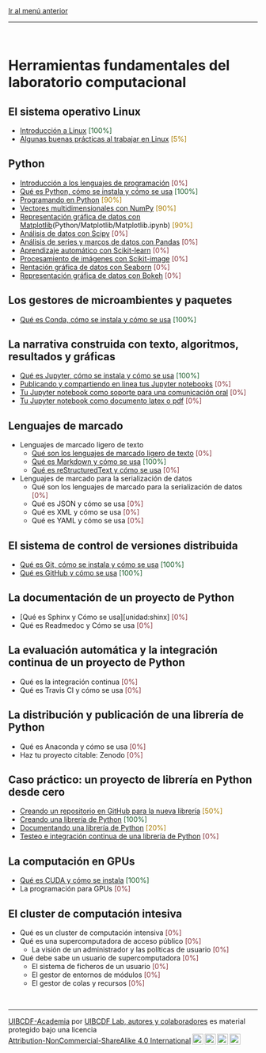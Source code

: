 <div style='text-align: left;'> <a href="../README.md#Herramientas-fundamentales-del-laboratorio-computacional">Ir al menú anterior</a> </div>

-----

<br />

# Herramientas fundamentales del laboratorio computacional

## El sistema operativo Linux

- [Introducción a Linux](Linux/Linux/Linux.md) <span style="color:#185927">[100%]</span>
- [Algunas buenas prácticas al trabajar en Linux](Linux/Buenas_practicas/Buenas_practicas.md) <span style="color:#aa7d00">[5%]</span>

## Python

- [Introducción a los lenguajes de programación](Python/Lenguajes/Lenguajes.md) <span style="color:#823138">[0%]</span>
- [Qué es Python, cómo se instala y cómo se usa](Python/Python/Python.md) <span style="color:#185927">[100%]</span>
- [Programando en Python](Python/Programando/Programando.ipynb) <span style="color:#aa7d00">[90%]</span>
- [Vectores multidimensionales con NumPy](Python//NumPy/NumPy.ipynb) <span style="color:#aa7d00">[90%]</span>
- [Representación gráfica de datos con Matplotlib][unidad:python_matplotlib](Python/Matplotlib/Matplotlib.ipynb) <span style="color:#aa7d00">[90%]</span>
- [Análisis de datos con Scipy][unidad:python_scipy] <span style="color:#823138">[0%]</span>
- [Análisis de series y marcos de datos con Pandas][unidad:python_pandas] <span style="color:#823138">[0%]</span>
- [Aprendizaje automático con Scikit-learn][unidad:python_scikit_learn] <span style="color:#823138">[0%]</span>
- [Procesamiento de imágenes con Scikit-image][unidad:python_scikit_image] <span style="color:#823138">[0%]</span>
- [Rentación gráfica de datos con Seaborn][unidad:python_seaborn] <span style="color:#823138">[0%]</span>
- [Representación gráfica de datos con Bokeh][unidad:python_bokeh] <span style="color:#823138">[0%]</span>

## Los gestores de microambientes y paquetes

- [Qué es Conda, cómo se instala y cómo se usa][unidad:conda_conda] <span style="color:#185927">[100%]</span>

## La narrativa construida con texto, algoritmos, resultados y gráficas

- [Qué es Jupyter, cómo se instala y cómo se usa][unidad:jupyter_jupyter] <span style="color:#185927">[100%]</span>
- [Publicando y compartiendo en linea tus Jupyter notebooks][unidad:jupyter_servidores] <span style="color:#823138">[0%]</span>
- [Tu Jupyter notebook como soporte para una comunicación oral][unidad:jupyter_a_slides] <span style="color:#823138">[0%]</span>
- [Tu Jupyter notebook como documento latex o pdf][unidad:jupyter_a_documento] <span style="color:#823138">[0%]</span>

## Lenguajes de marcado

- Lenguajes de marcado ligero de texto
   - [Qué son los lenguajes de marcado ligero de texto][unidad:marcado_texto_que_es] <span style="color:#823138">[0%]</span>
   - [Qué es Markdown y cómo se usa][unidad:marcado_texto_markdown] <span style="color:#185927">[100%]</span>
   - [Qué es reStructuredText y cómo se usa][unidad:marcado_texto_restructuredtext] <span style="color:#823138">[0%]</span>
- Lenguajes de marcado para la serialización de datos
   - Qué son los lenguajes de marcado para la serialización de datos <span style="color:#823138">[0%]</span>
   - Qué es JSON y cómo se usa <span style="color:#823138">[0%]</span>
   - Qué es XML y cómo se usa <span style="color:#823138">[0%]</span>
   - Qué es YAML y cómo se usa <span style="color:#823138">[0%]</span>

## El sistema de control de versiones distribuida

- [Qué es Git, cómo se instala y cómo se usa][unidad:git] <span style="color:#185927">[100%]</span>
- [Qué es GitHub y cómo se usa][unidad:github] <span style="color:#185927">[100%]</span>

## La documentación de un proyecto de Python

- [Qué es Sphinx y Cómo se usa][unidad:shinx] <span style="color:#823138">[0%]</span>
- Qué es Readmedoc y Cómo se usa <span style="color:#823138">[0%]</span>

## La evaluación automática y la integración continua de un proyecto de Python

- Qué es la integración continua <span style="color:#823138">[0%]</span>
- Qué es Travis CI y cómo se usa <span style="color:#823138">[0%]</span>

## La distribución y publicación de una librería de Python

- Qué es Anaconda y cómo se usa <span style="color:#823138">[0%]</span>
- Haz tu proyecto citable: Zenodo <span style="color:#823138">[0%]</span>

## Caso práctico: un proyecto de librería en Python desde cero

- [Creando un repositorio en GitHub para la nueva librería][unidad:libreria_repositorio] <span style="color:#aa7d00">[50%]</span>
- [Creando una librería de Python][unidad:libreria_implementando] <span style="color:#185927">[100%]</span>
- [Documentando una librería de Python][unidad:libreria_documentando] <span style="color:#aa7d00">[20%]</span>
- [Testeo e integración continua de una librería de Python][unidad:libreria_testeo] <span style="color:#823138">[0%]</span>

## La computación en GPUs

- [Qué es CUDA y cómo se instala][unidad:cuda] <span style="color:#185927">[100%]</span>
- La programación para GPUs <span style="color:#823138">[0%]</span>

## El cluster de computación intesiva

- Qué es un cluster de computación intensiva <span style="color:#823138">[0%]</span>
- Qué es una supercomputadora de acceso público <span style="color:#823138">[0%]</span>
   - La visión de un administrador y las políticas de usuario <span style="color:#823138">[0%]</span>
- Qué debe sabe un usuario de supercomputadora <span style="color:#823138">[0%]</span>
   - El sistema de ficheros de un usuario <span style="color:#823138">[0%]</span>
   - El gestor de entornos de módulos <span style="color:#823138">[0%]</span>
   - El gestor de colas y recursos <span style="color:#823138">[0%]</span>

<br />

-------
<p xmlns:cc="http://creativecommons.org/ns#" xmlns:dct="http://purl.org/dc/terms/"><a property="dct:title" rel="cc:attributionURL" href="https://github.com/uibcdf/Academia">UIBCDF-Academia</a> por <a rel="cc:attributionURL dct:creator" property="cc:attributionName" href="https://github.com/uibcdf/Academia/graphs/contributors">UIBCDF Lab, autores y colaboradores</a> es material protegido bajo una licencia <a href="http://creativecommons.org/licenses/by-nc-sa/4.0/deed.es?ref=chooser-v1" target="_blank" rel="license noopener noreferrer" style="display:inline-block;">Attribution-NonCommercial-ShareAlike 4.0 International<img style="height:22px!important;margin-left:3px;vertical-align:text-bottom;" src="https://mirrors.creativecommons.org/presskit/icons/cc.svg?ref=chooser-v1"><img style="height:22px!important;margin-left:3px;vertical-align:text-bottom;" src="https://mirrors.creativecommons.org/presskit/icons/by.svg?ref=chooser-v1"><img style="height:22px!important;margin-left:3px;vertical-align:text-bottom;" src="https://mirrors.creativecommons.org/presskit/icons/nc.svg?ref=chooser-v1"><img style="height:22px!important;margin-left:3px;vertical-align:text-bottom;" src="https://mirrors.creativecommons.org/presskit/icons/sa.svg?ref=chooser-v1"></a></p>

[unidad:linux_linux]: Linux/Linux/Linux.md
[unidad:linux_buenas_practicas]: Linux/Buenas_practicas/Buenas_practicas.md
[unidad:python_lenguajes]: Python/Lenguajes/Lenguajes.md
[unidad:python_python]: Python/Python/Python.md
[unidad:python_programando]: Python/Programando/Programando.ipynb
[unidad:python_numpy]: Python/NumPy/NumPy.ipynb
[unidad:python_matplotlib]: Python/Matplotlib/Matplotlib.ipynb
[unidad:python_scipy]: Python/SciPy/SciPy.ipynb
[unidad:python_pandas]: Python/Pandas/Pandas.ipynb
[unidad:python_scikit_learn]: Python/Scikit-learn/Scikit-learn.ipynb
[unidad:python_scikit_image]: Python/Scikit-image/Scikit-image.ipynb
[unidad:python_seaborn]: Python/Seaborn/Seaborn.ipynb
[unidad:python_bokeh]: Python/Bokeh/Bokeh.ipynb
[unidad:conda_conda]: Gestores_ambientes/Conda/Conda.md
[unidad:jupyter_jupyter]: Jupyter/Jupyter/Jupyter.md
[unidad:jupyter_servidores]: Jupyter/Servidores/Servidores.md
[unidad:jupyter_a_slides]: Jupyter/A_slides/A_slides.md
[unidad:jupyter_a_documento]: Jupyter/A_documento/A_documento.md
[unidad:marcado_texto_que_es]: Lenguajes_marcado/De_texto/Que_es/Que_es.md
[unidad:marcado_texto_markdown]: Lenguajes_marcado/De_texto/Markdown/Markdown.md
[unidad:marcado_texto_restructuredtext]: Lenguajes_marcado/De_texto/reStructuredText/reStructuredText.md
[unidad:github]: Control_versiones/GitHub/GitHub.md
[unidad:git]: Control_versiones/Git/Git.md
[unidad:sphinx]: Documentacion/Sphinx/Sphinx.md
[unidad:libreria_repositorio]: Libreria/Repositorio/Repositorio.md
[unidad:libreria_implementando]: Libreria/Implementando/Implementando.md
[unidad:libreria_documentando]: Libreria/Documentando/Documentando.md
[unidad:libreria_testeo]: Libreria/Testeo/Testeo.md
[unidad:cuda]: GPU/CUDA/CUDA.md

